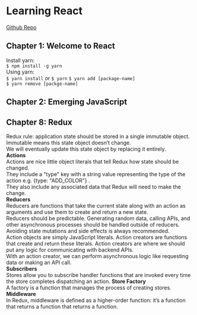 # Learning React
[Github Repo](https://github.com/moonhighway/learning-react)

## Chapter 1: Welcome to React
Install yarn:  
`$ npm install -g yarn`   
Using yarn:  
`$ yarn install`  or `$ yarn`
`$ yarn add [package-name]`  
`$ yarn remove [packge-name]`  

## Chapter 2: Emerging JavaScript  

## Chapter 8: Redux
Redux rule: application state should be stored in a single immutable object. Immutable means this state object doesn’t change.   
We will eventually update this state object by replacing it entirely.  
__Actions__   
Actions are nice little object literals that tell Redux how state should be changed.   
They include a "type" key with a string value representing the type of the action e.g. {type: "ADD_COLOR"} .     
They also include any associated data that Redux will need to make the change.  
__Reducers__   
Reducers are functions that take the current state along with an action as arguments and use them to create and return a new state.  
Reducers should be predictable. Generating random data, calling APIs, and other asynchronous processes should be handled outside of reducers.   
Avoiding state mutations and side effects is always recommended.  
Action objects are simply JavaScript literals. Action creators are functions that create and return these literals.
Action creators are where we should put any logic for communicating with backend APIs.  
With an action creator, we can perform asynchronous logic like requesting data or making an API call.   
__Subscribers__  
Stores allow you to subscribe handler functions that are invoked every time the store completes dispatching an action.
__Store Factory__   
 A factory is a function that manages the process of creating stores.
 __Middleware__  
 In Redux, middleware is defined as a higher-order function: it’s a function that returns a function that returns a function.
